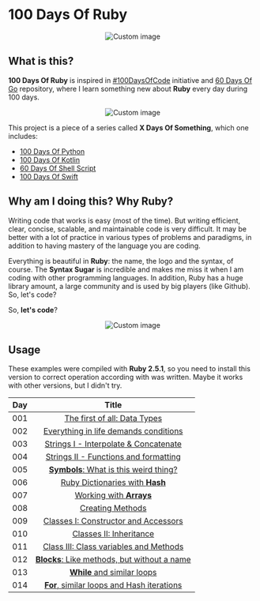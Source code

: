 # 100 Days Of Ruby

<p align="center">
  <img src="https://raw.github.com/marcosvbras/100-days-of-ruby/master/images/ruby.png" alt="Custom image"/>
</p>

## What is this?

**100 Days Of Ruby** is inspired in [#100DaysOfCode](https://medium.freecodecamp.org/join-the-100daysofcode-556ddb4579e4) initiative and [60 Days Of Go](https://github.com/cassiobotaro/60-days-of-go) repository, where I learn something new about **Ruby** every day during 100 days.

<p align="center">
  <img src="https://raw.github.com/marcosvbras/100-days-of-ruby/master/images/programming_languages.jpg" alt="Custom image"/>
</p>

This project is a piece of a series called **X Days Of Something**, which one includes:
-   [100 Days Of Python](https://github.com/marcosvbras/100-days-of-python)
-   [100 Days Of Kotlin](https://github.com/marcosvbras/100-days-of-kotlin)
-   [60 Days Of Shell Script](https://github.com/marcosvbras/60-days-of-shell-script)
-   [100 Days Of Swift](https://github.com/marcosvbras/100-days-of-swift)

## Why am I doing this? Why Ruby?

Writing code that works is easy (most of the time). But writing efficient, clear, concise, scalable, and maintainable code is very difficult. It may be better with a lot of practice in various types of problems and paradigms, in addition to having mastery of the language you are coding.

Everything is beautiful in **Ruby**: the name, the logo and the syntax, of course. The **Syntax Sugar** is incredible and makes me miss it when I am coding with other programming languages. In addition, Ruby has a huge library amount, a large community and is used by big players (like Github). So, let's code?

So, **let's code**?

<p align="center">
  <img src="https://raw.github.com/marcosvbras/100-days-of-ruby/master/images/programming.gif" alt="Custom image"/>
</p>

## Usage

These examples were compiled with **Ruby 2.5.1**, so you need to install this version to correct operation according with was written. Maybe it works with other versions, but I didn't try.

| Day | Title      |
| --- |:----------: |
| 001 | [The first of all: Data Types](day001/) |
| 002 | [Everything in life demands conditions](day002/) |
| 003 | [Strings I - Interpolate & Concatenate](day003/) |
| 004 | [Strings II - Functions and formatting](day004/) |
| 005 | [**Symbols**: What is this weird thing?](day005/) |
| 006 | [Ruby Dictionaries with **Hash**](day006/) |
| 007 | [Working with **Arrays**](day007/) |
| 008 | [Creating Methods](day008/) |
| 009 | [Classes I: Constructor and Accessors](day009/) |
| 010 | [Classes II: Inheritance](day010/) |
| 011 | [Class III: Class variables and Methods](day011/) |
| 012 | [**Blocks**: Like methods, but without a name](day012/) |
| 013 | [**While** and similar loops](day013/) |
| 014 | [**For**, similar loops and Hash iterations](day014/) |
